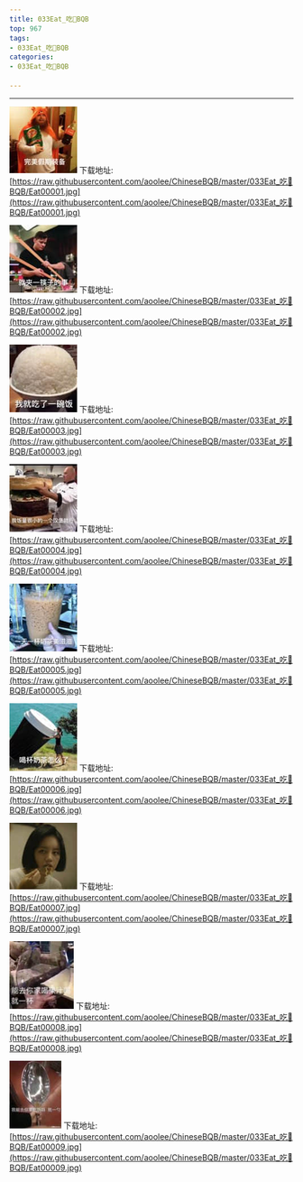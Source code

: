 ```yaml
---
title: 033Eat_吃🍔BQB
top: 967
tags:
- 033Eat_吃🍔BQB
categories:
- 033Eat_吃🍔BQB

---
```


------

<!-- more -->

![](https://raw.githubusercontent.com/aoolee/ChineseBQB/master/033Eat_吃🍔BQB/Eat00001.jpg)
下载地址:[https://raw.githubusercontent.com/aoolee/ChineseBQB/master/033Eat_吃🍔BQB/Eat00001.jpg](https://raw.githubusercontent.com/aoolee/ChineseBQB/master/033Eat_吃🍔BQB/Eat00001.jpg)

![](https://raw.githubusercontent.com/aoolee/ChineseBQB/master/033Eat_吃🍔BQB/Eat00002.jpg)
下载地址:[https://raw.githubusercontent.com/aoolee/ChineseBQB/master/033Eat_吃🍔BQB/Eat00002.jpg](https://raw.githubusercontent.com/aoolee/ChineseBQB/master/033Eat_吃🍔BQB/Eat00002.jpg)

![](https://raw.githubusercontent.com/aoolee/ChineseBQB/master/033Eat_吃🍔BQB/Eat00003.jpg)
下载地址:[https://raw.githubusercontent.com/aoolee/ChineseBQB/master/033Eat_吃🍔BQB/Eat00003.jpg](https://raw.githubusercontent.com/aoolee/ChineseBQB/master/033Eat_吃🍔BQB/Eat00003.jpg)

![](https://raw.githubusercontent.com/aoolee/ChineseBQB/master/033Eat_吃🍔BQB/Eat00004.jpg)
下载地址:[https://raw.githubusercontent.com/aoolee/ChineseBQB/master/033Eat_吃🍔BQB/Eat00004.jpg](https://raw.githubusercontent.com/aoolee/ChineseBQB/master/033Eat_吃🍔BQB/Eat00004.jpg)

![](https://raw.githubusercontent.com/aoolee/ChineseBQB/master/033Eat_吃🍔BQB/Eat00005.jpg)
下载地址:[https://raw.githubusercontent.com/aoolee/ChineseBQB/master/033Eat_吃🍔BQB/Eat00005.jpg](https://raw.githubusercontent.com/aoolee/ChineseBQB/master/033Eat_吃🍔BQB/Eat00005.jpg)

![](https://raw.githubusercontent.com/aoolee/ChineseBQB/master/033Eat_吃🍔BQB/Eat00006.jpg)
下载地址:[https://raw.githubusercontent.com/aoolee/ChineseBQB/master/033Eat_吃🍔BQB/Eat00006.jpg](https://raw.githubusercontent.com/aoolee/ChineseBQB/master/033Eat_吃🍔BQB/Eat00006.jpg)

![](https://raw.githubusercontent.com/aoolee/ChineseBQB/master/033Eat_吃🍔BQB/Eat00007.jpg)
下载地址:[https://raw.githubusercontent.com/aoolee/ChineseBQB/master/033Eat_吃🍔BQB/Eat00007.jpg](https://raw.githubusercontent.com/aoolee/ChineseBQB/master/033Eat_吃🍔BQB/Eat00007.jpg)

![](https://raw.githubusercontent.com/aoolee/ChineseBQB/master/033Eat_吃🍔BQB/Eat00008.jpg)
下载地址:[https://raw.githubusercontent.com/aoolee/ChineseBQB/master/033Eat_吃🍔BQB/Eat00008.jpg](https://raw.githubusercontent.com/aoolee/ChineseBQB/master/033Eat_吃🍔BQB/Eat00008.jpg)

![](https://raw.githubusercontent.com/aoolee/ChineseBQB/master/033Eat_吃🍔BQB/Eat00009.jpg)
下载地址:[https://raw.githubusercontent.com/aoolee/ChineseBQB/master/033Eat_吃🍔BQB/Eat00009.jpg](https://raw.githubusercontent.com/aoolee/ChineseBQB/master/033Eat_吃🍔BQB/Eat00009.jpg)

